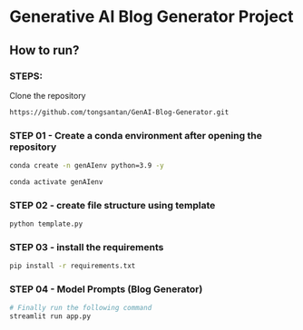 # Generative AI Blog Generator Project

## How to run?
### STEPS:

Clone the repository

```bash
https://github.com/tongsantan/GenAI-Blog-Generator.git
```
### STEP 01 - Create a conda environment after opening the repository

```bash
conda create -n genAIenv python=3.9 -y
```

```bash
conda activate genAIenv
```

### STEP 02 - create file structure using template
```bash
python template.py
```

### STEP 03 - install the requirements
```bash
pip install -r requirements.txt
```

### STEP 04 - Model Prompts (Blog Generator) 

```bash
# Finally run the following command
streamlit run app.py
```

